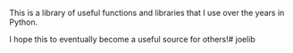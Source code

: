 This is a library of useful functions and libraries that I use over the years in Python.

I hope this to eventually become a useful source for others!# joelib
